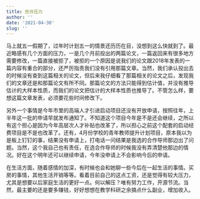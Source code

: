 ```yaml
---
title: 些许压力
author: ''
date: '2021-04-30'
slug: ''
---
```


马上就五一假期了，过年时计划五一的情景还历历在目，没想到这么快就到了。最近略感有几个方面的压力，一是几个月前投出的两篇论文，一篇返回来有很多地方需要修改，一篇直接被拒了，被拒的一个原因是说我们的论文跟2018年发表的一篇内容有重合的部分，还严厉指责我们没有引用那篇文章。当然，我们承认投出去的时候没有查到这篇相关的论文，但后来我仔细看了那篇相关的论文之后，发现我们的文章还是和那篇论文有所不同。那篇论文的方法只能得到估计值，并没有推导估计的大样本性质，而我们的论文把估计的大样本性质也推导了。不管怎么样，要想这篇文章发表，必须要花些时间修改下。

另外一个事情是今年市里的高端人才引进启动项目还没有开放申请，按照往年，上半年这一批的申请早就发布通知了。不知道这个项目今年是不是还会继续，之所以有这个担心是因为今年高层次人才补贴也改革了，所以担心之前这个配套的启动经费项目是不是也改革了。还有，4月份学校的青年教师提升计划项目，原本我以为是板上钉钉的事，结果没有申请上，打电话一问结果是我选的合作导师那边出了问题。当然，这个我自己也有责任，在选合作导师的时候我没有弄清楚他那边的情况。好在这个明年还可以继续申请，今年没申请上不会影响今后的申请。

在生活方面，随着感情的加深，有时候也会和她聊一些今后在一起生活的事情。买房的事情，其他生活开销等等。看着目前自己的这点工资，还是觉得有较大压力，尤其是想要以后家庭生活的更好一点。何以解压？唯有努力工作，开源节流。当然，最主要的还是要多赚钱，好好想想在教学科研之余搞点什么副业，增加收入。


